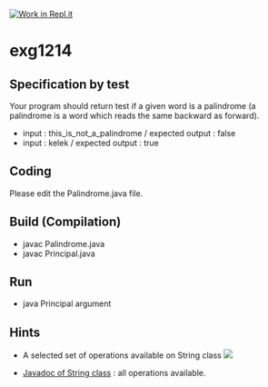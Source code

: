 [![Work in Repl.it](https://classroom.github.com/assets/work-in-replit-14baed9a392b3a25080506f3b7b6d57f295ec2978f6f33ec97e36a161684cbe9.svg)](https://classroom.github.com/online_ide?assignment_repo_id=4491209&assignment_repo_type=AssignmentRepo)
# exg1214

## Specification by test
Your program should return test if a given word is a palindrome (a palindrome is a word which reads the same backward as forward).
* input : this_is_not_a_palindrome / expected output : false
* input : kelek / expected output : true

## Coding
Please edit the Palindrome.java file.

## Build (Compilation)
 - javac Palindrome.java
 - javac Principal.java

## Run
 - java Principal argument

## Hints
* A selected set of operations available on String class
![](https://i.imgur.com/NWjNad4.png)

* [Javadoc of String class](https://docs.oracle.com/en/java/javase/11/docs/api/java.base/java/lang/String.html) : all operations available.


